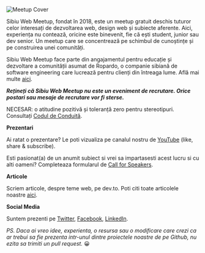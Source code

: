 ![Meetup Cover](https://github.com/sibiuwebmeetup/.github/assets/1278794/b2fdef93-e464-4a72-ba9c-00aa3b0cc0d7)

Sibiu Web Meetup, fondat în 2018, este un meetup gratuit deschis tuturor celor interesați de dezvoltarea web, design web și subiecte aferente. Aici, experiența nu contează, oricine este binevenit, fie că ești student, junior sau dev senior. Un meetup care se concentrează pe schimbul de cunoștințe și pe construirea unei comunități.

Sibiu Web Meetup face parte din angajamentul pentru educație și dezvoltare a comunității asumat de Ropardo, o companie sibiană de software engineering care lucrează pentru clienți din întreaga lume. Află mai multe [aici](https://ropardo.ro/company/ropardo-culture/social-responsibility/).

**_Rețineți că Sibiu Web Meetup nu este un eveniment de recrutare. Orice postari sau mesaje de recrutare vor fi sterse._**

NECESAR: o atitudine pozitivă și toleranță zero pentru stereotipuri. Consultați [Codul de Conduită](https://github.com/sibiuwebmeetup/.github/wiki/Codul-de-Conduita).

**Prezentari**

Ai ratat o prezentare? Le poti vizualiza pe canalul nostru de [YouTube](https://www.youtube.com/@sibiuwebmeetup) (like, share & subscribe).

Esti pasionat(a) de un anumit subiect si vrei sa impartasesti acest lucru si cu alti oameni? Completeaza formularul de [Call for Speakers](https://bit.ly/SibiuWebMeetupCFS).

**Articole**

Scriem articole, despre teme web, pe dev.to. Poti citi toate articolele noastre [aici](https://dev.to/sibiuwebmeetup).

**Social Media**

Suntem prezenti pe [Twitter](https://twitter.com/sibiuwebmeetup), [Facebook](https://www.facebook.com/sibiuwebmeetup), [LinkedIn](https://www.linkedin.com/showcase/sibiuwebmeetup/).

_PS. Daca ai vreo idee, experienta, o resursa sau o modificare care crezi ca ar trebui sa fie prezenta intr-unul dintre proiectele noastre de pe Github, nu ezita sa trimiti un pull request._ 😀
